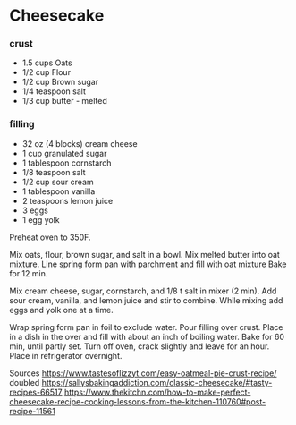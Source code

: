 # Cheesecake

### crust
- 1.5 cups Oats
- 1/2 cup Flour
- 1/2 cup Brown sugar
- 1/4 teaspoon salt
- 1/3 cup butter - melted
### filling
- 32 oz (4 blocks) cream cheese
- 1 cup granulated sugar
- 1 tablespoon cornstarch
- 1/8 teaspoon salt
- 1/2 cup sour cream
- 1 tablespoon vanilla
- 2 teaspoons lemon juice
- 3 eggs
- 1 egg yolk

Preheat oven to 350F.

Mix oats, flour, brown sugar, and salt in a bowl. 
Mix melted butter into oat mixture.
Line spring form pan with parchment and fill with oat mixture
Bake for 12 min.

Mix cream cheese, sugar, cornstarch, and 1/8 t salt in mixer (2 min).
Add sour cream, vanilla, and lemon juice and stir to combine.
While mixing add eggs and yolk one at a time.

Wrap spring form pan in foil to exclude water.
Pour filling over crust.
Place in a dish in the over and fill with about an inch of boiling water.
Bake for 60 min, until partly set.
Turn off oven, crack slightly and leave for an hour.
Place in refrigerator overnight.

Sources
https://www.tastesoflizzyt.com/easy-oatmeal-pie-crust-recipe/ doubled
https://sallysbakingaddiction.com/classic-cheesecake/#tasty-recipes-66517
https://www.thekitchn.com/how-to-make-perfect-cheesecake-recipe-cooking-lessons-from-the-kitchen-110760#post-recipe-11561

